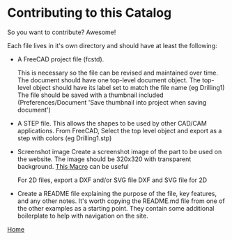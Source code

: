 # Contributing to this Catalog

So you want to contribute?  Awesome!

Each file lives in it's own directory and should have at least the following:

- A FreeCAD project file (fcstd).

    This is necessary so the file can be revised and maintained over time.
    The document should have one top-level document object.
    The top-level object should have its label set to match the file name (eg Drilling1)
    The file should be saved with a thumbnail included (Preferences/Document 'Save thumbnail into project when saving document')
- A STEP file.  This allows the shapes to be used by other CAD/CAM applications. From FreeCAD, Select the top level object and export as a step with colors (eg Drilling1.stp)
- Screenshot image
   Create a screenshot image of the part to be used on the website.  The image should be 320x320 with transparent background.  [This Macro](screenshot.FCMacro) can be useful

    For 2D files, export a DXF and/or SVG file
    DXF and SVG file for 2D
- Create a README file explaining the purpose of the file, key features, and any other notes. It's worth copying the README.md file from one of the other examples as a starting point.  They contain some additional boilerplate to help with navigation on the site.


[Home](https://sliptonic.github.io/cnctorture/)
